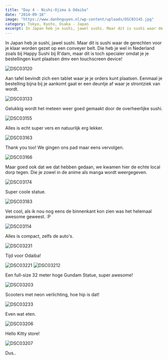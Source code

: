 ```yaml
---
title: "Day 4 - Nishi-Ojima & Odaiba"
date: "2014-09-18"
image: "https://www.danhnguyen.nl/wp-content/uploads/DSC03145.jpg"
category: Tokyo, Kyoto, Osaka - Japan
excerpt: In Japan heb je sushi, jawel sushi. Maar dit is sushi waar de gerechten voor je klaar worden gezet op een conveyer...
---
```


In Japan heb je sushi, jawel sushi. Maar dit is sushi waar de gerechten voor je klaar worden gezet op een conveyer belt. Die heb je wel in Nederland zoals bij Happy Sushi bij R'dam, maar dit is toch specialer omdat je je bestellingen kunt plaatsen dmv een touchscreen device!

![DSC03120](https://www.danhnguyen.nl/wp-content/uploads//DSC03120-1024x575.jpg)

Aan tafel bevindt zich een tablet waar je je orders kunt plaatsen. Eenmaal je bestelling bijna bij je aankomt gaat er een deuntje af waar je strontziek van wordt.

![DSC03133](https://www.danhnguyen.nl/wp-content/uploads//DSC03133-1024x575.jpg)

Gelukkig wordt het meteen weer goed gemaakt door de overheerlijke sushi.

![DSC03155](https://www.danhnguyen.nl/wp-content/uploads//DSC03155-1024x575.jpg)

Alles is echt super vers en natuurlijk erg lekker.

![DSC03163](https://www.danhnguyen.nl/wp-content/uploads//DSC03163-1024x575.jpg)

Thank you too! We gingen ons pad maar eens vervolgen.

![DSC03166](https://www.danhnguyen.nl/wp-content/uploads//DSC03166-1024x575.jpg)

Maar goed ook dat we dat hebben gedaan, we kwamen hier de echte local dorp tegen. Die je zowel in de anime als manga wordt weergegeven.

![DSC03174](https://www.danhnguyen.nl/wp-content/uploads//DSC03174-1024x575.jpg)

Super coole statue.

![DSC03183](https://www.danhnguyen.nl/wp-content/uploads//DSC03183-1024x575.jpg)

Vet cool, als ik nou nog eens de binnenkant kon zien was het helemaal awesome geweest. :P

![DSC03114](https://www.danhnguyen.nl/wp-content/uploads//DSC03114-1024x575.jpg)

Alles is compact, zelfs de auto's.

![DSC03231](https://www.danhnguyen.nl/wp-content/uploads//DSC03231-1024x575.jpg)

Tijd voor Odaiba!

![DSC03221](https://www.danhnguyen.nl/wp-content/uploads//DSC03221-575x1024.jpg) ![DSC03212](https://www.danhnguyen.nl/wp-content/uploads//DSC03212-575x1024.jpg)

Een full-size 32 meter hoge Gundam Statue, super awesome!

![DSC03203](https://www.danhnguyen.nl/wp-content/uploads//DSC03203-1024x575.jpg)

Scooters met neon verlichting, hoe hip is dat!

![DSC03233](https://www.danhnguyen.nl/wp-content/uploads//DSC03233-1024x575.jpg)

Even wat eten.

![DSC03206](https://www.danhnguyen.nl/wp-content/uploads//DSC03206-1024x575.jpg)

Hello Kitty store!

![DSC03207](https://www.danhnguyen.nl/wp-content/uploads//DSC03207-1024x575.jpg)

Dus..
